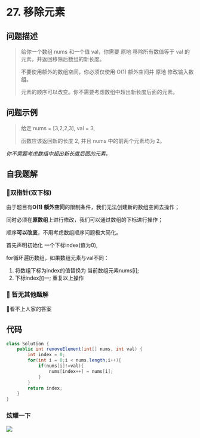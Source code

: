 # 27. 移除元素
问题描述
----
> 给你一个数组 nums 和一个值 val，你需要 原地 移除所有数值等于 val 的元素，并返回移除后数组的新长度。
> 
> 不要使用额外的数组空间，你必须仅使用 O(1) 额外空间并 原地 修改输入数组。
> 
> 元素的顺序可以改变。你不需要考虑数组中超出新长度后面的元素。


问题示例
----
> 给定 nums = [3,2,2,3], val = 3,
> 
> 函数应该返回新的长度 2, 并且 nums 中的前两个元素均为 2。

*你不需要考虑数组中超出新长度后面的元素。*


自我题解
----
### 🦄双指针(双下标)

由于题目有**O(1) 额外空间**的限制条件，我们无法创建新的数组空间去操作；

同时必须在**原数组**上进行修改，我们可以通过数组的下标进行操作；

顺序**可以改变**，不用考虑数组顺序问题极大简化。

首先声明初始化 一个下标index(值为0),

for循环遍历数组，如果数组元素与val不同：
1. 将数组下标为index的值替换为 当前数组元素nums[i];
2. 下标index加一;
重复以上操作

### 🧚‍ 暂无其他题解

🤣看不上人家的答案


代码
----
```java
class Solution {
    public int removeElement(int[] nums, int val) {
        int index = 0;
        for(int i = 0;i < nums.length;i++){
            if(nums[i]!=val){
                nums[index++] = nums[i];
            }
        }
        return index;
    }
}
```

### 炫耀一下

![](https://cdn.jsdelivr.net/gh/occlive/ImageStore//javabase/27.png)

